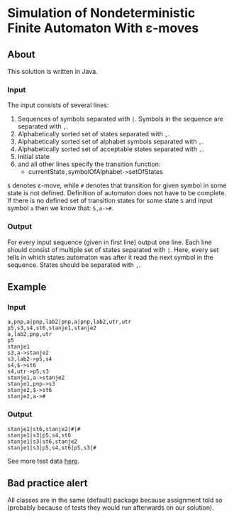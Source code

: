 # Simulation of Nondeterministic Finite Automaton With ε-moves

## About

This solution is written in Java.

### Input

The input consists of several lines:

1. Sequences of symbols separated with `|`. Symbols in the sequence are separated with `,`.
2. Alphabetically sorted set of states separated with `,`.
3. Alphabetically sorted set of alphabet symbols separated with `,`.
4. Alphabetically sorted set of acceptable states separated with `,`.
5. Initial state
6. and all other lines specify the transition function:
	* currentState`,`symbolOfAlphabet`->`setOfStates

`$` denotes ε-move, while `#` denotes that transition for given symbol in some state is not defined. Definition of automaton does not have to be complete. If there is no defined set of transition states for some state `S` and input symbol `a` then we know that: `S,a->#`.

### Output

For every input sequence (given in first line) output one line. Each line should consist of multiple set of states separated with `|`. Here, every set tells in which states automaton was after it read the next symbol in the sequence. States should be separated with `,`.

## Example

### Input

	a,pnp,a|pnp,lab2|pnp,a|pnp,lab2,utr,utr
	p5,s3,s4,st6,stanje1,stanje2
	a,lab2,pnp,utr
	p5
	stanje1
	s3,a->stanje2
	s3,lab2->p5,s4
	s4,$->st6
	s4,utr->p5,s3
	stanje1,a->stanje2
	stanje1,pnp->s3
	stanje2,$->st6
	stanje2,a->#

### Output

	stanje1|st6,stanje2|#|#
	stanje1|s3|p5,s4,st6
	stanje1|s3|st6,stanje2
	stanje1|s3|p5,s4,st6|p5,s3|#

See more test data [here](https://github.com/hermanzdosilovic/utr/tree/master/lab-1/test/SimEnka).

## Bad practice alert

All classes are in the same (default) package because assignment told so (probably because of tests they would run afterwards on our solution).
